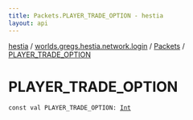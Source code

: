```yaml
---
title: Packets.PLAYER_TRADE_OPTION - hestia
layout: api
---
```


<div class='api-docs-breadcrumbs'><a href="../../index.html">hestia</a> / <a href="../index.html">worlds.gregs.hestia.network.login</a> / <a href="index.html">Packets</a> / <a href="./-p-l-a-y-e-r_-t-r-a-d-e_-o-p-t-i-o-n.html">PLAYER_TRADE_OPTION</a></div>

# PLAYER_TRADE_OPTION

<div class="signature"><code><span class="keyword">const</span> <span class="keyword">val </span><span class="identifier">PLAYER_TRADE_OPTION</span><span class="symbol">: </span><a href="https://kotlinlang.org/api/latest/jvm/stdlib/kotlin/-int/index.html"><span class="identifier">Int</span></a></code></div>
